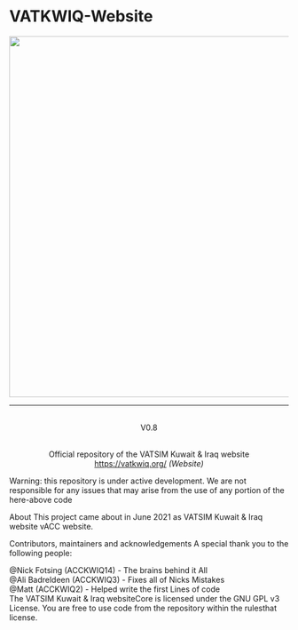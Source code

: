 # VATKWIQ-Website
<p align="center"><img src="https://i.imgur.com/D18xz7W.png" width="650"></p>

---
<p align="center"><br> V0.8 <br>
<p align="center"><br>Official repository of the VATSIM Kuwait & Iraq website<br>
<a href="http://vatkwiq.org/" target="_blank">https://vatkwiq.org/</a> <i>(Website)</i><br>
</p>
<p>Warning: this repository is under active development. We are not responsible for any issues that may arise from the use of any portion of the here-above code

About
This project came about in June 2021 as VATSIM Kuwait & Iraq website vACC website.



Contributors, maintainers and acknowledgements
A special thank you to the following people:

@Nick Fotsing (ACCKWIQ14) - The brains behind it All<br>
@Ali Badreldeen (ACCKWIQ3) - Fixes all of Nicks Mistakes <br>
@Matt (ACCKWIQ2) - Helped write the first Lines of code <br>
The VATSIM Kuwait & Iraq websiteCore is licensed under the GNU GPL v3 License. You are free to use code from the repository within the rulesthat license.<p>
